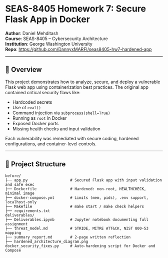 # SEAS-8405 Homework 7: Secure Flask App in Docker

**Author**: Daniel Mehditash  
**Course**: SEAS-8405 – Cybersecurity Architecture  
**Institution**: George Washington University  
**Repo**: https://github.com/DannyxMARFI/seas8405-hw7-hardened-app

---

## 🔐 Overview

This project demonstrates how to analyze, secure, and deploy a vulnerable Flask web app using containerization best practices. The original app contained critical security flaws like:

- Hardcoded secrets
- Use of `eval()`
- Command injection via `subprocess(shell=True)`
- Running as `root` in Docker
- Exposed Docker ports
- Missing health checks and input validation

Each vulnerability was remediated with secure coding, hardened configurations, and container-level controls.

---

## 📁 Project Structure

```plaintext
before/
├── app.py                   # Secured Flask app with input validation and safe exec
├── Dockerfile               # Hardened: non-root, HEALTHCHECK, minimal image
├── docker-compose.yml       # Limits (mem, pids), .env support, localhost-only
├── Makefile                 # make start / make check helpers
├── requirements.txt
deliverables/
├── Deliverables.ipynb       # Jupyter notebook documenting full assignment
├── threat_model.md          # STRIDE, MITRE ATT&CK, NIST 800-53 mapping
├── summary_report.md        # 2-page written reflection
├── hardened_architecture_diagram.png
docker_security_fixes.py     # Auto-hardening script for Docker and Compose
